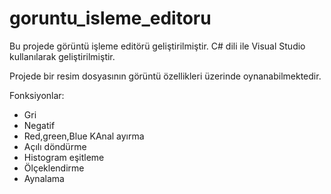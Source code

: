 # goruntu_isleme_editoru
Bu projede görüntü işleme editörü geliştirilmiştir.
C# dili ile Visual Studio kullanılarak geliştirilmiştir.

Projede bir resim dosyasının görüntü özellikleri üzerinde oynanabilmektedir. 

Fonksiyonlar:
- Gri 
- Negatif
- Red,green,Blue KAnal ayırma
- Açılı döndürme
- Histogram eşitleme
- Ölçeklendirme
- Aynalama
